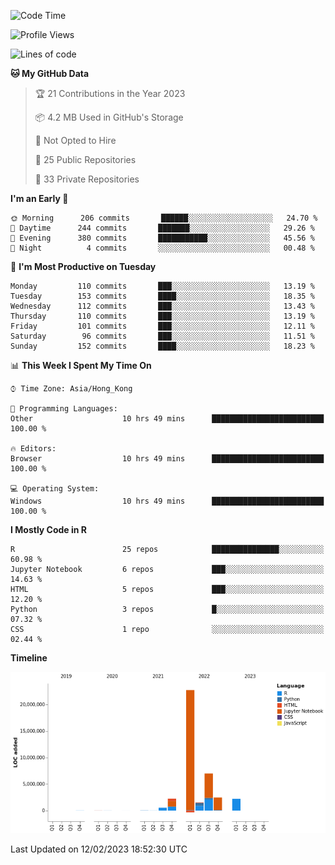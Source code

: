 

<!--**wt12318/wt12318** is a ✨ _special_ ✨ repository because its `README.md` (this file) appears on your GitHub profile.-->

<!--START_SECTION:waka-->
![Code Time](http://img.shields.io/badge/Code%20Time-577%20hrs%2059%20mins-blue)

![Profile Views](http://img.shields.io/badge/Profile%20Views-0-blue)

![Lines of code](https://img.shields.io/badge/From%20Hello%20World%20I%27ve%20Written-39%20Million%20lines%20of%20code-blue)

**🐱 My GitHub Data** 

> 🏆 21 Contributions in the Year 2023
 > 
> 📦 4.2 MB Used in GitHub's Storage 
 > 
> 🚫 Not Opted to Hire
 > 
> 📜 25 Public Repositories 
 > 
> 🔑 33 Private Repositories  
 > 
**I'm an Early 🐤** 

```text
🌞 Morning      206 commits       ██████░░░░░░░░░░░░░░░░░░░   24.70 % 
🌆 Daytime      244 commits       ███████░░░░░░░░░░░░░░░░░░   29.26 % 
🌃 Evening      380 commits       ███████████░░░░░░░░░░░░░░   45.56 % 
🌙 Night          4 commits       ░░░░░░░░░░░░░░░░░░░░░░░░░   00.48 % 

```
📅 **I'm Most Productive on Tuesday** 

```text
Monday         110 commits       ███░░░░░░░░░░░░░░░░░░░░░░   13.19 % 
Tuesday        153 commits       ████░░░░░░░░░░░░░░░░░░░░░   18.35 % 
Wednesday      112 commits       ███░░░░░░░░░░░░░░░░░░░░░░   13.43 % 
Thursday       110 commits       ███░░░░░░░░░░░░░░░░░░░░░░   13.19 % 
Friday         101 commits       ███░░░░░░░░░░░░░░░░░░░░░░   12.11 % 
Saturday        96 commits       ███░░░░░░░░░░░░░░░░░░░░░░   11.51 % 
Sunday         152 commits       ████░░░░░░░░░░░░░░░░░░░░░   18.23 % 

```


📊 **This Week I Spent My Time On** 

```text
⌚︎ Time Zone: Asia/Hong_Kong

💬 Programming Languages: 
Other                    10 hrs 49 mins      █████████████████████████   100.00 % 

🔥 Editors: 
Browser                  10 hrs 49 mins      █████████████████████████   100.00 % 

💻 Operating System: 
Windows                  10 hrs 49 mins      █████████████████████████   100.00 % 

```

**I Mostly Code in R** 

```text
R                        25 repos            ███████████████░░░░░░░░░░   60.98 % 
Jupyter Notebook         6 repos             ███░░░░░░░░░░░░░░░░░░░░░░   14.63 % 
HTML                     5 repos             ███░░░░░░░░░░░░░░░░░░░░░░   12.20 % 
Python                   3 repos             █░░░░░░░░░░░░░░░░░░░░░░░░   07.32 % 
CSS                      1 repo              ░░░░░░░░░░░░░░░░░░░░░░░░░   02.44 % 

```


**Timeline**

![Chart not found](https://raw.githubusercontent.com/wt12318/wt12318/main/charts/bar_graph.png) 


 Last Updated on 12/02/2023 18:52:30 UTC
<!--END_SECTION:waka-->



